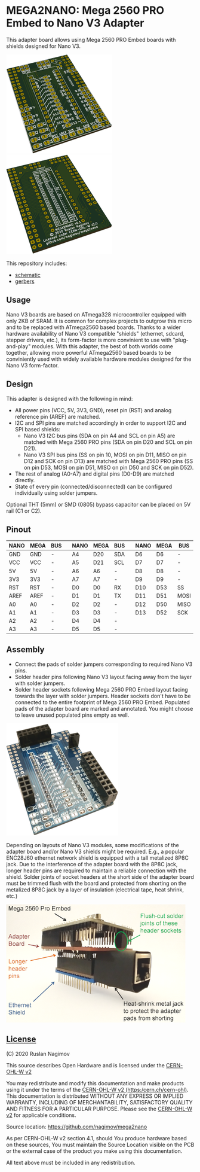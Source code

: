 # MEGA2NANO: Mega 2560 PRO Embed to Nano V3 Adapter

This adapter board allows using Mega 2560 PRO Embed boards with shields designed for Nano V3.

![render1](assets/render1.png)
![render2](assets/render2.png)

This repository includes:

- [schematic](schematic.pdf)
- [gerbers](gerbers.zip)

## Usage

Nano V3 boards are based on ATmega328 microcontroller equipped with only 2KB of SRAM. It is common for complex projects to outgrow this micro and to be replaced with ATmega2560 based boards. Thanks to a wider hardware availability of Nano V3 compatible "shields" (ethernet, sdcard, stepper drivers, etc.), its form-factor is more convinient to use with "plug-and-play" modules. With this adapter, the best of both worlds come together, allowing more powerful ATmega2560 based boards to be conviniently used with widely available hardware modules designed for the Nano V3 form-factor.

## Design

This adapter is designed with the following in mind:

- All power pins (VCC, 5V, 3V3, GND), reset pin (RST) and analog reference pin (AREF) are matched.
- I2C and SPI pins are matched accordingly in order to support I2C and SPI based shields:
    + Nano V3 I2C bus pins (SDA on pin A4 and SCL on pin A5) are matched with Mega 2560 PRO pins (SDA on pin D20 and SCL on pin D21).
    + Nano V3 SPI bus pins (SS on pin 10, MOSI on pin D11, MISO on pin D12 and SCK on pin D13) are matched with Mega 2560 PRO pins (SS on pin D53, MOSI on pin D51, MISO on pin D50 and SCK on pin D52).
- The rest of analog (A0-A7) and digital pins (D0-D9) are matched directly.
- State of every pin (connected/disconnected) can be configured individually using solder jumpers.

Optional THT (5mm) or SMD (0805) bypass capacitor can be placed on 5V rail (C1 or C2).

## Pinout

| NANO | MEGA | BUS  |    | NANO | MEGA | BUS  |    | NANO | MEGA | BUS  |
|------|------|------|----|------|------|------|----|------|------|------|
| GND  | GND  | -    |    | A4   | D20  | SDA  |    | D6   | D6   | -    |
| VCC  | VCC  | -    |    | A5   | D21  | SCL  |    | D7   | D7   | -    |
| 5V   | 5V   | -    |    | A6   | A6   | -    |    | D8   | D8   | -    |
| 3V3  | 3V3  | -    |    | A7   | A7   | -    |    | D9   | D9   | -    |
| RST  | RST  | -    |    | D0   | D0   | RX   |    | D10  | D53  | SS   |
| AREF | AREF | -    |    | D1   | D1   | TX   |    | D11  | D51  | MOSI |
| A0   | A0   | -    |    | D2   | D2   | -    |    | D12  | D50  | MISO |
| A1   | A1   | -    |    | D3   | D3   | -    |    | D13  | D52  | SCK  |
| A2   | A2   | -    |    | D4   | D4   | -    |    |      |      |      |
| A3   | A3   | -    |    | D5   | D5   | -    |    |      |      |      |

## Assembly

- Connect the pads of solder jumpers corresponding to required Nano V3 pins.
- Solder header pins following Nano V3 layout facing away from the layer with solder jumpers.
- Solder header sockets following Mega 2560 PRO Embed layout facing towards the layer with solder jumpers. Header sockets don't have to be connected to the entire footprint of Mega 2560 PRO Embed. Populated pads of the adapter board are marked and annotated. You might choose to leave unused populated pins empty as well.

![assembly](assets/assembly.png)

Depending on layouts of Nano V3 modules, some modifications of the adapter board and/or Nano V3 shields might be required. E.g., a popular ENC28J60 ethernet network shield is equipped with a tall metalized 8P8C jack. Due to the interference of the adapter board with the 8P8C jack, longer header pins are required to maintain a reliable connection with the shield. Solder joints of socket headers at the short side of the adapter board must be trimmed flush with the board and protected from shorting on the metalized 8P8C jack by a layer of insulation (electrical tape, heat shrink, etc.)

![ethernet-shield](assets/ethernet-shield.png)

## [License](LICENSE)

(C) 2020 Ruslan Nagimov

This source describes Open Hardware and is licensed under the [CERN-OHL-W v2](https:/cern.ch/cern-ohl)

You may redistribute and modify this documentation and make products using it under the terms of the [CERN-OHL-W v2 (https:/cern.ch/cern-ohl)](https:/cern.ch/cern-ohl). This documentation is distributed WITHOUT ANY EXPRESS OR IMPLIED WARRANTY, INCLUDING OF MERCHANTABILITY, SATISFACTORY QUALITY AND FITNESS FOR A PARTICULAR PURPOSE. Please see the [CERN-OHL-W v2](https:/cern.ch/cern-ohl) for applicable conditions.

Source location: https://github.com/nagimov/mega2nano

As per CERN-OHL-W v2 section 4.1, should You produce hardware based on these sources, You must maintain the Source Location visible on the PCB or the external case of the product you make using this documentation.

All text above must be included in any redistribution.
